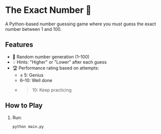# The Exact Number 🎯
A Python-based number guessing game where you must guess the exact number between 1 and 100.
## Features
- 🔢 Random number generation (1–100)
- 💡 Hints: "Higher" or "Lower" after each guess
- 🏆 Performance rating based on attempts:
  - ≤ 5: Genius
  - 6–10: Well done
  - > 10: Keep practicing

## How to Play
1. Run:
   ```bash
   python main.py   
